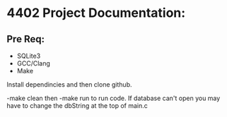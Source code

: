 # 4402 Project Documentation:

## Pre Req:

- SQLite3
- GCC/Clang
- Make

Install dependincies and then clone github.

-make clean then -make run to run code. If database can't open you may have to change the dbString at the top of main.c

